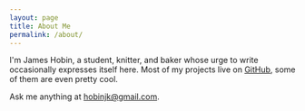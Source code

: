```yaml
---
layout: page
title: About Me
permalink: /about/
---
```


I'm James Hobin, a student, knitter, and baker whose urge to write occasionally
expresses itself here. Most of my projects live on
[GitHub](https://github.com/hobinjk), some of them are even pretty cool.

Ask me anything at [hobinjk@gmail.com](hobinjk@gmail.com).
